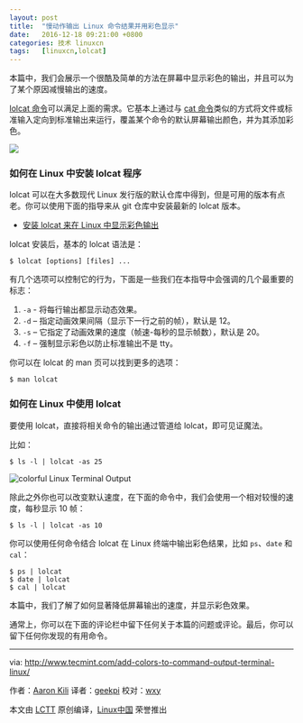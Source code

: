 ```yaml
---
layout: post
title:	"慢动作输出 Linux 命令结果并用彩色显示"
date:	2016-12-18 09:21:00 +0800 
categories:	技术 linuxcn 
tags:	[linuxcn,lolcat]
---
```



本篇中，我们会展示一个很酷及简单的方法在屏幕中显示彩色的输出，并且可以为了某个原因减慢输出的速度。


[lolcat 命令](/article-5798-1.html)可以满足上面的需求。它基本上通过与 [cat 命令](http://www.tecmint.com/13-basic-cat-command-examples-in-linux/)类似的方式将文件或标准输入定向到标准输出来运行，覆盖某个命令的默认屏幕输出颜色，并为其添加彩色。


![](/Asserts/Images//attachment/album/201612/17/152819ixmji7o5it8dx46o.jpg)


### 如何在 Linux 中安装 lolcat 程序


lolcat 可以在大多数现代 Linux 发行版的默认仓库中得到，但是可用的版本有点老。你可以使用下面的指导来从 git 仓库中安装最新的 lolcat 版本。


* [安装 lolcat 来在 Linux 中显示彩色输出](/article-5798-1.html)


lolcat 安装后，基本的 lolcat 语法是：



```
$ lolcat [options] [files] ...

```

有几个选项可以控制它的行为，下面是一些我们在本指导中会强调的几个最重要的标志：


1. `-a` - 将每行输出都显示动态效果。
2. `-d` – 指定动画效果间隔（显示下一行之前的帧），默认是 12。
3. `-s` – 它指定了动画效果的速度（帧速-每秒的显示帧数），默认是 20。
4. `-f` – 强制显示彩色以防止标准输出不是 tty。


你可以在 lolcat 的 man 页可以找到更多的选项：



```
$ man lolcat 

```

### 如何在 Linux 中使用 lolcat


要使用 lolcat，直接将相关命令的输出通过管道给 lolcat，即可见证魔法。


比如：



```
$ ls -l | lolcat -as 25

```

![colorful Linux Terminal Output](/Asserts/Images//attachment/album/201612/17/152851sllb8bcnriq8bw8x.gif)


除此之外你也可以改变默认速度，在下面的命令中，我们会使用一个相对较慢的速度，每秒显示 10 帧：



```
$ ls -l | lolcat -as 10

```

你可以使用任何命令结合 lolcat 在 Linux 终端中输出彩色结果，比如 `ps`、`date` 和 `cal`：



```
$ ps | lolcat
$ date | lolcat
$ cal | lolcat

```

本篇中，我们了解了如何显著降低屏幕输出的速度，并显示彩色效果。


通常上，你可以在下面的评论栏中留下任何关于本篇的问题或评论。最后，你可以留下任何你发现的有用命令。




---


via: <http://www.tecmint.com/add-colors-to-command-output-terminal-linux/>


作者：[Aaron Kili](http://www.tecmint.com/author/aaronkili/) 译者：[geekpi](https://github.com/geekpi) 校对：[wxy](https://github.com/wxy)


本文由 [LCTT](https://github.com/LCTT/TranslateProject) 原创编译，[Linux中国](https://linux.cn/) 荣誉推出
